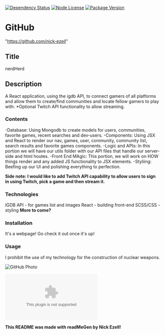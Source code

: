 [![Dependency Status](https://img.shields.io/david/nick-ezell/nerdHerd)](https://github.com/nick-ezell/nerdHerd)
[![Node License](https://img.shields.io/npm/l/axios)](https://github.com/nick-ezell/nerdHerd)
[![Package Version](https://img.shields.io/github/package-json/v/nick-ezell/nerdHerd)](https://github.com/nick-ezell/nerdHerd)

# GitHub

"https://github.com/nick-ezell"

## Title

nerdHerd

## Description

A React application, using the igdb API, to connect gamers of all platforms and allow them to create/find communities and locate fellow gamers to play with. \*Optional Twitch API functionality to allow streaming.

### Contents

-Database:
Using Mongodb to create models for users, communities, favorite games, recent searches and dev-users.
-Components:
Using JSX and React to render our nav, games, user, community, community list, search results and favorite games components.
-Logic and APIs:
In this portion we will have our utils folder with our API files that handle our server-side and html houtes.
-Front End MAgic:
This portion, we will work on HOW things render and any added JS functionality to JSX elements.
-Styliing:
Beefing up our UI and polishing everything to perfection.

**Side note: I would like to add Twitch API capability to allow users to sign in using Twitch, pick a game and then stream it.**

### Technologies

IGDB API - for games list and images
React - building front-end
SCSS/CSS - styling
**More to come?**

### Installation

It's a webpage! Go check it out once it's up!

### Usage

I prohibit the use of my technology for the construction of nuclear weapons.

![GitHub Photo](https://avatars.githubusercontent.com/u/57697731?)

![GitHub Email](nickolasezell@gmail.com)

**This README was made with readMeGen by Nick Ezell!**
